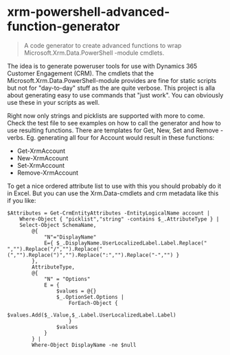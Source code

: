 # xrm-powershell-advanced-function-generator
> A code generator to create advanced functions to wrap Microsoft.Xrm.Data.PowerShell -module cmdlets.

The idea is to generate poweruser tools for use with Dynamics 365 Customer Engagement (CRM). The cmdlets that the Microsoft.Xrm.Data.PowerShell-module provides are fine for static scripts but not for "day-to-day" stuff as the are quite verbose. This project is alla about generating easy to use commands that "just work". You can obviously use these in your scripts as well.

Right now only strings and picklists are supported with more to come. Check the test file to see examples on how to call the generator and how to use resulting functions. There are templates for Get, New, Set and Remove -verbs. Eg. generating all four for Account would result in these functions:
- Get-XrmAccount
- New-XrmAccount
- Set-XrmAccount
- Remove-XrmAccount

To get a nice ordered attribute list to use with this you should probably do it in Excel. But you can use the Xrm.Data-cmdlets and crm metadata like this if you like:
```
$Attributes = Get-CrmEntityAttributes -EntityLogicalName account |
    Where-Object { "picklist","string" -contains $_.AttributeType } |
    Select-Object SchemaName,
        @{
            "N"="DisplayName"
            E={ $_.DisplayName.UserLocalizedLabel.Label.Replace(" ","").Replace("/","").Replace("(","").Replace(")","").Replace(":","").Replace("-","") }
        },
        AttributeType,
        @{ 
            "N" = "Options" 
            E = {
                $values = @{}
                $_.OptionSet.Options |
                    ForEach-Object {
                        $values.Add($_.Value,$_.Label.UserLocalizedLabel.Label)
                    }
                $values
            }
        } |
        Where-Object DisplayName -ne $null
```
